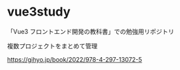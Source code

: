 # vue3study
「Vue3 フロントエンド開発の教科書」での勉強用リポジトリ

複数プロジェクトをまとめて管理

https://gihyo.jp/book/2022/978-4-297-13072-5
